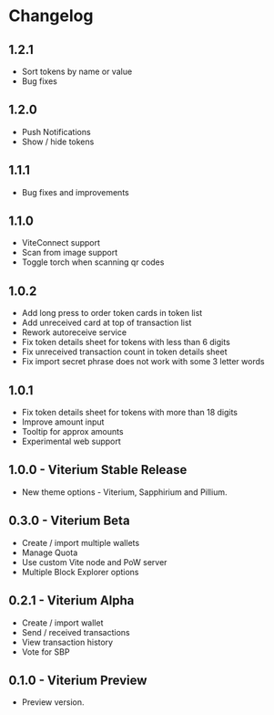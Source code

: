 # Changelog

## 1.2.1

* Sort tokens by name or value
* Bug fixes

## 1.2.0

* Push Notifications
* Show / hide tokens

## 1.1.1

* Bug fixes and improvements

## 1.1.0

* ViteConnect support
* Scan from image support
* Toggle torch when scanning qr codes

## 1.0.2

* Add long press to order token cards in token list
* Add unreceived card at top of transaction list
* Rework autoreceive service
* Fix token details sheet for tokens with less than 6 digits
* Fix unreceived transaction count in token details sheet
* Fix import secret phrase does not work with some 3 letter words

## 1.0.1

* Fix token details sheet for tokens with more than 18 digits
* Improve amount input
* Tooltip for approx amounts
* Experimental web support

## 1.0.0 - Viterium Stable Release

* New theme options - Viterium, Sapphirium and Pillium.

## 0.3.0 - Viterium Beta

* Create / import multiple wallets
* Manage Quota
* Use custom Vite node and PoW server
* Multiple Block Explorer options

## 0.2.1 - Viterium Alpha

* Create / import wallet
* Send / received transactions
* View transaction history
* Vote for SBP

## 0.1.0 - Viterium Preview

* Preview version.
